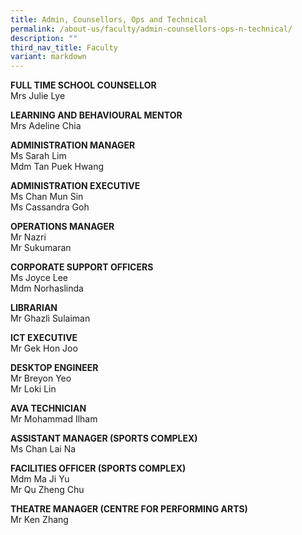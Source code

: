 ```yaml
---
title: Admin, Counsellors, Ops and Technical
permalink: /about-us/faculty/admin-counsellors-ops-n-technical/
description: ""
third_nav_title: Faculty
variant: markdown
---
```

**FULL TIME SCHOOL COUNSELLOR** <br>
Mrs Julie Lye

  **LEARNING AND BEHAVIOURAL MENTOR** <br>
Mrs Adeline Chia

**ADMINISTRATION MANAGER** <br>
Ms Sarah Lim<br>
Mdm Tan Puek Hwang 

 

**ADMINISTRATION EXECUTIVE** <br>
Ms Chan Mun Sin<br>
Ms Cassandra Goh 

  

**OPERATIONS MANAGER** <br>
Mr Nazri <br>
Mr Sukumaran

  

**CORPORATE SUPPORT OFFICERS** <br>
Ms Joyce Lee<br>
Mdm Norhaslinda

**LIBRARIAN** <br>
Mr Ghazli Sulaiman

<!-- **LIBRARY ASSISTANT** <br>
Miss Thevani<br> -->


  

**ICT EXECUTIVE** <br>
Mr Gek Hon Joo

  

**DESKTOP ENGINEER** <br>
Mr Breyon Yeo   <br>
Mr Loki Lin

  

**AVA TECHNICIAN** <br>
Mr Mohammad Ilham

**ASSISTANT MANAGER (SPORTS COMPLEX)** <br>
Ms Chan Lai Na

**FACILITIES OFFICER (SPORTS COMPLEX)** <br>
Mdm Ma Ji Yu<br>
Mr Qu Zheng Chu

**THEATRE MANAGER (CENTRE FOR PERFORMING ARTS)** <br>
Mr Ken Zhang

<!-- **THEATRE TECHNICIAN (CENTRE FOR PERFORMING ARTS)** <br>
Mr See Wei Hao -->